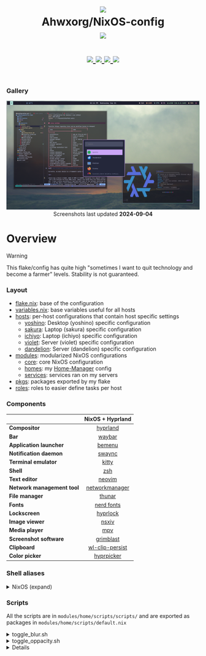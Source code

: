 <h1 align="center">
   <img src="./.github/assets/logo/nixos-logo.png  " width="100px" /> 
   <br>
      Ahwxorg/NixOS-config
   <br>
      <img src="https://raw.githubusercontent.com/catppuccin/catppuccin/main/assets/palette/macchiato.png" width="600px" /> <br>
   <div align="center">

   <div align="center">
      <p></p>
      <div align="center">
         <a href="https://github.com/Ahwxorg/nixos-config/stargazers">
            <img src="https://img.shields.io/github/stars/Ahwxorg/nixos-config?color=F5BDE6&labelColor=303446&style=for-the-badge&logo=starship&logoColor=F5BDE6">
         </a>
         <a href="https://github.com/Ahwxorg/nixos-config/">
            <img src="https://img.shields.io/github/repo-size/Ahwxorg/nixos-config?color=C6A0F6&labelColor=303446&style=for-the-badge&logo=github&logoColor=C6A0F6">
         </a>
         <a = href="https://nixos.org">
            <img src="https://img.shields.io/badge/NixOS-unstable-blue.svg?style=for-the-badge&labelColor=303446&logo=NixOS&logoColor=white&color=91D7E3">
         </a>
         <a href="https://github.com/Ahwxorg/nixos-config/blob/main/LICENSE">
            <img src="https://img.shields.io/static/v1.svg?style=for-the-badge&label=License&message=MIT&colorA=313244&colorB=F5A97F&logo=unlicense&logoColor=F5A97F&"/>
         </a>
      </div>
      <br>
   </div>
</h1>

### Gallery

<p align="center">
   <img src="./.github/assets/screenshots/sakura-desktop.png" /> <br>
   Screenshots last updated <b>2024-09-04</b>
</p>

# Overview

> [!WARNING]
> This flake/config has quite high "sometimes I want to quit technology and become a farmer" levels. Stability is not guaranteed.

### Layout

- [flake.nix](flake.nix): base of the configuration
- [variables.nix](variables.nix): base variables useful for all hosts
- [hosts](hosts): per-host configurations that contain host specific settings
  - [yoshino](hosts/yoshino/): Desktop (yoshino) specific configuration
  - [sakura](hosts/sakura/): Laptop (sakura) specific configuration
  - [ichiyo](hosts/ichiyo/): Laptop (ichiyo) specific configuration
  - [violet](hosts/violet/): Server (violet) specific configuration
  - [dandelion](hosts/dandelion/): Server (dandelion) specific configuration
- [modules](modules): modularized NixOS configurations
  - [core](modules/core/): core NixOS configuration
  - [homes](modules/home/): my [Home-Manager](https://github.com/nix-community/home-manager) config
  - [services](modules/services/): services ran on my servers
- [pkgs](flake/pkgs): packages exported by my flake
- [roles](roles/): roles to easier define tasks per host

### Components

|                             |          NixOS + Hyprland          |
| --------------------------- | :--------------------------------: |
| **Compositor**              |        [hyprland][hyprland]        |
| **Bar**                     |          [waybar][waybar]          |
| **Application launcher**    |          [bemenu][bemenu]          |
| **Notification daemon**     |          [swaync][swaync]          |
| **Terminal emulator**       |           [kitty][kitty]           |
| **Shell**                   |             [zsh][zsh]             |
| **Text editor**             |          [neovim][neovim]          |
| **Network management tool** |  [networkmanager][networkmanager]  |
| **File manager**            |          [thunar][thunar]          |
| **Fonts**                   |      [nerd fonts][nerd fonts]      |
| **Lockscreen**              |        [hyprlock][hyprlock]        |
| **Image viewer**            |           [nsxiv][nsxiv]           |
| **Media player**            |             [mpv][mpv]             |
| **Screenshot software**     |       [grimblast][grimblast]       |
| **Clipboard**               | [wl-clip-persist][wl-clip-persist] |
| **Color picker**            |      [hyprpicker][hyprpicker]      |

### Shell aliases

<details>
<summary>
NixOS (expand)
</summary>

> TODO: ${host} is one of the above-defined hosts

- `ns` $\rightarrow$ `nix-shell --run zsh`
- `nix-switch` $\rightarrow$ `sudo nixos-rebuild switch --flake ~/nixos-config#${host}`
- `nix-clean` $\rightarrow$ `sudo nix-collect-garbage && sudo nix-collect-garbage -d && sudo rm /nix/var/nix/gcroots/auto/* && nix-collect-garbage && nix-collect-garbage -d`
</details>

### Scripts

All the scripts are in `modules/home/scripts/scripts/` and are exported as packages in `modules/home/scripts/default.nix`

<details>
<summary>
toggle_blur.sh 
</summary>

**Description:** This script toggles the Hyprland blur effect. If the blur is currently enabled, it will be disabled, and if it's disabled, it will be turned on.

**Usage:** `toggle_blur`

</details>

<details>
<summary>
toggle_oppacity.sh 
</summary>

**Description:** This script toggles the Hyperland oppacity effect. If the oppacity is currently set to 0.90, it will be set to 1, and if it's set to 1, it will be set to 0.90.

**Usage:** `toggle_oppacity`

</details>

<details>

# Installation

> This is unchanged of Frost-Phoenix's dots, needs to be remade but don't feel like spending that time currently.

> **⚠️ Use this configuration at your own risk! ⚠️** <br>
> Applying custom configurations, especially those related to your operating system, can have unexpected consequences and may interfere with your system's normal behavior. While I have tested these configurations on my own setup, there is no guarantee that they will work flawlessly on all systems. <br> > **I am not responsible for any issues that may arise from using this configuration.**

> It is highly recommended to review the configuration contents and make necessary modifications to customize it to your needs before attempting the installation.

1. **Install NixOS**

   First install nixos using any [graphical ISO image](https://nixos.org/download.html#nixos-iso).

2. **Clone the repo**

   ```
   nix-shell -p git
   git clone https://github.com/ahwxorg/nixos-config
   cd nixos-config
   ```

3. **Install script**

   > TODO: change the install script to work with all hosts, allow for new host creation, etc.

   Execute and follow the installation script :

   ```
   ./install.sh
   ```

4. **Reboot**

5. **Manual config**

> Even though I use home manager, there is still a little bit of manual configuration to do, namely SSH keys and browser configuration.

# 👥 Credits

Other dotfiles that I learned / copy from:

- [Frost-Phoenix/nixos-config](https://github.com/Frost-Phoenix/nixos-config): This is the repository that I cloned and changed to my needs. Their credits are in their repository's readme.
- [notthebee/nix-config](https://github.com/notthebee/nix-config)
- [mrusme/dotfiles](https://github.com/mrusme/dotfiles)

<!-- Links -->

[hyprland]: https://github.com/hyprwm/Hyprland
[kitty]: https://github.com/kovidgoyal/kitty
[waybar]: https://github.com/Alexays/Waybar
[bemenu]: https://github.com/Cloudef/bemenu
[zsh]: https://en.wikipedia.org/wiki/Z_shell
[hyprlock]: https://github.com/hyprwm/hyprlock
[mpv]: https://github.com/mpv-player/mpv
[VSCodium]: https://vscodium.com/
[neovim]: https://github.com/neovim/neovim
[grimblast]: https://github.com/hyprwm/contrib
[htop]: https://github.com/htop-dev/htop
[thunar]: https://docs.xfce.org/xfce/thunar/start
[nsxiv]: https://nsxiv.codeberg.page
[swaync]: https://github.com/ErikReider/SwayNotificationCenter
[nerd fonts]: https://github.com/ryanoasis/nerd-fonts
[networkmanager]: https://wiki.gnome.org/Projects/NetworkManager
[network-manager-applet]: https://gitlab.gnome.org/GNOME/network-manager-applet/
[wl-clip-persist]: https://github.com/Linus789/wl-clip-persist
[hyprpicker]: https://github.com/hyprwm/hyprpicker
